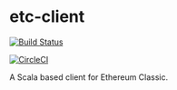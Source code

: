 # etc-client

[![Build Status](https://travis-ci.org/input-output-hk/etc-client.svg?branch=master)](https://travis-ci.org/input-output-hk/etc-client)

[![CircleCI](https://circleci.com/gh/input-output-hk/etc-client/tree/master.svg?style=svg)](https://circleci.com/gh/input-output-hk/etc-client/tree/master)

A Scala based client for Ethereum Classic.
